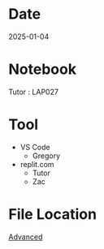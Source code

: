 # Date
2025-01-04

# Notebook
Tutor : LAP027

# Tool
- VS Code
  + Gregory
- replit.com
  + Tutor
  + Zac

# File Location
[Advanced](https://drive.google.com/drive/folders/1qMt0LIQJGqq4-YeVG7vfNzHnJcpOfjEk?usp=drive_link)
